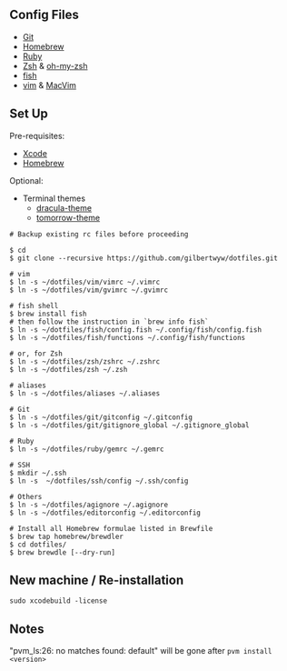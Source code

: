 ## Config Files

- [Git](http://git-scm.com/)
- [Homebrew](http://brew.sh/)
- [Ruby](https://www.ruby-lang.org)
- [Zsh](http://www.zsh.org/) & [oh-my-zsh](https://github.com/robbyrussell/oh-my-zsh)
- [fish](http://fishshell.com/)
- [vim](http://www.vim.org/) & [MacVim](https://code.google.com/p/macvim/)

## Set Up

Pre-requisites:

  - [Xcode](https://developer.apple.com/xcode/)
  - [Homebrew](http://brew.sh/)

Optional:

  - Terminal themes
    - [dracula-theme](https://github.com/zenorocha/dracula-theme)
    - [tomorrow-theme](https://github.com/chriskempson/tomorrow-theme)

```
# Backup existing rc files before proceeding

$ cd
$ git clone --recursive https://github.com/gilbertwyw/dotfiles.git

# vim
$ ln -s ~/dotfiles/vim/vimrc ~/.vimrc
$ ln -s ~/dotfiles/vim/gvimrc ~/.gvimrc

# fish shell
$ brew install fish
# then follow the instruction in `brew info fish`
$ ln -s ~/dotfiles/fish/config.fish ~/.config/fish/config.fish
$ ln -s ~/dotfiles/fish/functions ~/.config/fish/functions

# or, for Zsh
$ ln -s ~/dotfiles/zsh/zshrc ~/.zshrc
$ ln -s ~/dotfiles/zsh ~/.zsh

# aliases
$ ln -s ~/dotfiles/aliases ~/.aliases

# Git
$ ln -s ~/dotfiles/git/gitconfig ~/.gitconfig
$ ln -s ~/dotfiles/git/gitignore_global ~/.gitignore_global

# Ruby
$ ln -s ~/dotfiles/ruby/gemrc ~/.gemrc

# SSH
$ mkdir ~/.ssh
$ ln -s  ~/dotfiles/ssh/config ~/.ssh/config

# Others
$ ln -s ~/dotfiles/agignore ~/.agignore
$ ln -s ~/dotfiles/editorconfig ~/.editorconfig

# Install all Homebrew formulae listed in Brewfile
$ brew tap homebrew/brewdler
$ cd dotfiles/
$ brew brewdle [--dry-run]

```

## New machine / Re-installation
```
sudo xcodebuild -license
```

## Notes
"pvm_ls:26: no matches found: default" will be gone after `pvm install <version>`
